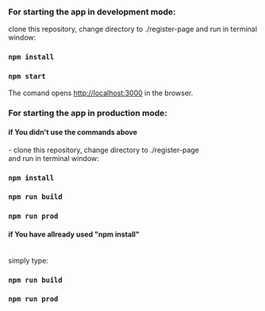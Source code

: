 <h3>For starting the app in development mode:</h3> clone this repository, change directory to ./register-page and run in terminal window:

### `npm install`

### `npm start`

The comand opens [http://localhost:3000](http://localhost:3000) in the browser.
<br>

<h3>For starting the app in production mode:</h3> <h4>if You didn't use the commands above</h4> - clone this repository, change directory to ./register-page<br >and run in terminal window:

### `npm install`

### `npm run build`

### `npm run prod`

<h4>if You have allready used <b>"npm install"</b></h4> <br>simply type:

### `npm run build`

### `npm run prod`
